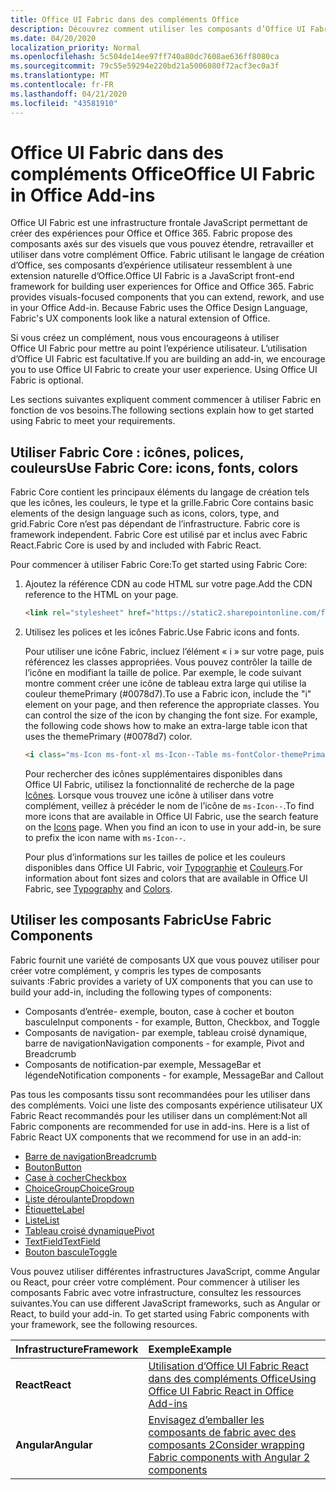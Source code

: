 ```yaml
---
title: Office UI Fabric dans des compléments Office 
description: Découvrez comment utiliser les composants d’Office UI Fabric dans des compléments Office.
ms.date: 04/20/2020
localization_priority: Normal
ms.openlocfilehash: 5c504de14ee97ff740a80dc7608ae636ff8080ca
ms.sourcegitcommit: 79c55e59294e220bd21a5006080f72acf3ec0a3f
ms.translationtype: MT
ms.contentlocale: fr-FR
ms.lasthandoff: 04/21/2020
ms.locfileid: "43581910"
---
```

# <a name="office-ui-fabric-in-office-add-ins"></a><span data-ttu-id="a74b9-103">Office UI Fabric dans des compléments Office</span><span class="sxs-lookup"><span data-stu-id="a74b9-103">Office UI Fabric in Office Add-ins</span></span> 

<span data-ttu-id="a74b9-p101">Office UI Fabric est une infrastructure frontale JavaScript permettant de créer des expériences pour Office et Office 365. Fabric propose des composants axés sur des visuels que vous pouvez étendre, retravailler et utiliser dans votre complément Office. Fabric utilisant le langage de création d’Office, ses composants d’expérience utilisateur ressemblent à une extension naturelle d’Office.</span><span class="sxs-lookup"><span data-stu-id="a74b9-p101">Office UI Fabric is a JavaScript front-end framework for building user experiences for Office and Office 365. Fabric provides visuals-focused components that you can extend, rework, and use in your Office Add-in. Because Fabric uses the Office Design Language, Fabric's UX components look like a natural extension of Office.</span></span> 

<span data-ttu-id="a74b9-p102">Si vous créez un complément, nous vous encourageons à utiliser Office UI Fabric pour mettre au point l’expérience utilisateur. L’utilisation d’Office UI Fabric est facultative.</span><span class="sxs-lookup"><span data-stu-id="a74b9-p102">If you are building an add-in, we encourage you to use Office UI Fabric to create your user experience. Using Office UI Fabric is optional.</span></span>

<span data-ttu-id="a74b9-109">Les sections suivantes expliquent comment commencer à utiliser Fabric en fonction de vos besoins.</span><span class="sxs-lookup"><span data-stu-id="a74b9-109">The following sections explain how to get started using Fabric to meet your requirements.</span></span> 

## <a name="use-fabric-core-icons-fonts-colors"></a><span data-ttu-id="a74b9-110">Utiliser Fabric Core : icônes, polices, couleurs</span><span class="sxs-lookup"><span data-stu-id="a74b9-110">Use Fabric Core: icons, fonts, colors</span></span>
<span data-ttu-id="a74b9-111">Fabric Core contient les principaux éléments du langage de création tels que les icônes, les couleurs, le type et la grille.</span><span class="sxs-lookup"><span data-stu-id="a74b9-111">Fabric Core contains basic elements of the design language such as icons, colors, type, and grid.</span></span><span data-ttu-id="a74b9-112">Fabric Core n’est pas dépendant de l’infrastructure.</span><span class="sxs-lookup"><span data-stu-id="a74b9-112"> Fabric core is framework independent.</span></span> <span data-ttu-id="a74b9-113">Fabric Core est utilisé par et inclus avec Fabric React.</span><span class="sxs-lookup"><span data-stu-id="a74b9-113">Fabric Core is used by and included with Fabric React.</span></span>

<span data-ttu-id="a74b9-114">Pour commencer à utiliser Fabric Core:</span><span class="sxs-lookup"><span data-stu-id="a74b9-114">To get started using Fabric Core:</span></span>

1. <span data-ttu-id="a74b9-115">Ajoutez la référence CDN au code HTML sur votre page.</span><span class="sxs-lookup"><span data-stu-id="a74b9-115">Add the CDN reference to the HTML on your page.</span></span>  

    ```html
    <link rel="stylesheet" href="https://static2.sharepointonline.com/files/fabric/office-ui-fabric-core/9.6.1/css/fabric.min.css">
    ```   
    
2. <span data-ttu-id="a74b9-116">Utilisez les polices et les icônes Fabric.</span><span class="sxs-lookup"><span data-stu-id="a74b9-116">Use Fabric icons and fonts.</span></span> 

    <span data-ttu-id="a74b9-p104">Pour utiliser une icône Fabric, incluez l’élément « i » sur votre page, puis référencez les classes appropriées. Vous pouvez contrôler la taille de l’icône en modifiant la taille de police. Par exemple, le code suivant montre comment créer une icône de tableau extra large qui utilise la couleur themePrimary (#0078d7).</span><span class="sxs-lookup"><span data-stu-id="a74b9-p104">To use a Fabric icon, include the "i" element on your page, and then reference the appropriate classes. You can control the size of the icon by changing the font size. For example, the following code shows how to make an extra-large table icon that uses the themePrimary (#0078d7) color.</span></span> 
   
    ```html
    <i class="ms-Icon ms-font-xl ms-Icon--Table ms-fontColor-themePrimary"></i>
    ```

    <span data-ttu-id="a74b9-p105">Pour rechercher des icônes supplémentaires disponibles dans Office UI Fabric, utilisez la fonctionnalité de recherche de la page [Icônes](https://developer.microsoft.com/fabric#/styles/icons). Lorsque vous trouvez une icône à utiliser dans votre complément, veillez à précéder le nom de l’icône de `ms-Icon--`.</span><span class="sxs-lookup"><span data-stu-id="a74b9-p105">To find more icons that are available in Office UI Fabric, use the search feature on the [Icons](https://developer.microsoft.com/fabric#/styles/icons) page. When you find an icon to use in your add-in, be sure to prefix the icon name with `ms-Icon--`.</span></span> 

    <span data-ttu-id="a74b9-122">Pour plus d’informations sur les tailles de police et les couleurs disponibles dans Office UI Fabric, voir [Typographie](https://developer.microsoft.com/fabric#/styles/typography) et [Couleurs](https://developer.microsoft.com/fabric#/styles/colors).</span><span class="sxs-lookup"><span data-stu-id="a74b9-122">For information about font sizes and colors that are available in Office UI Fabric, see [Typography](https://developer.microsoft.com/fabric#/styles/typography) and [Colors](https://developer.microsoft.com/fabric#/styles/colors).</span></span>
 
## <a name="use-fabric-components"></a><span data-ttu-id="a74b9-123">Utiliser les composants Fabric</span><span class="sxs-lookup"><span data-stu-id="a74b9-123">Use Fabric Components</span></span> 
<span data-ttu-id="a74b9-124">Fabric fournit une variété de composants UX que vous pouvez utiliser pour créer votre complément, y compris les types de composants suivants :</span><span class="sxs-lookup"><span data-stu-id="a74b9-124">Fabric provides a variety of UX components that you can use to build your add-in, including the following types of components:</span></span>

- <span data-ttu-id="a74b9-125">Composants d’entrée- exemple, bouton, case à cocher et bouton bascule</span><span class="sxs-lookup"><span data-stu-id="a74b9-125">Input components - for example, Button, Checkbox, and Toggle</span></span>
- <span data-ttu-id="a74b9-126">Composants de navigation- par exemple, tableau croisé dynamique, barre de navigation</span><span class="sxs-lookup"><span data-stu-id="a74b9-126">Navigation components - for example, Pivot and Breadcrumb</span></span>
- <span data-ttu-id="a74b9-127">Composants de notification-par exemple, MessageBar et légende</span><span class="sxs-lookup"><span data-stu-id="a74b9-127">Notification components - for example, MessageBar and Callout</span></span>  

<span data-ttu-id="a74b9-128">Pas tous les composants tissu sont recommandées pour les utiliser dans des compléments. Voici une liste des composants expérience utilisateur UX Fabric React recommandés pour les utiliser dans un complément:</span><span class="sxs-lookup"><span data-stu-id="a74b9-128">Not all Fabric components are recommended for use in add-ins. Here is a list of Fabric React UX components that we recommend for use in an add-in:</span></span>

- [<span data-ttu-id="a74b9-129">Barre de navigation</span><span class="sxs-lookup"><span data-stu-id="a74b9-129">Breadcrumb</span></span>](https://developer.microsoft.com/fabric#/components/breadcrumb)
- [<span data-ttu-id="a74b9-130">Bouton</span><span class="sxs-lookup"><span data-stu-id="a74b9-130">Button</span></span>](https://developer.microsoft.com/fabric#/components/button)
- [<span data-ttu-id="a74b9-131">Case à cocher</span><span class="sxs-lookup"><span data-stu-id="a74b9-131">Checkbox</span></span>](https://developer.microsoft.com/fabric#/components/checkbox)
- [<span data-ttu-id="a74b9-132">ChoiceGroup</span><span class="sxs-lookup"><span data-stu-id="a74b9-132">ChoiceGroup</span></span>](https://developer.microsoft.com/fabric#/components/choicegroup)
- [<span data-ttu-id="a74b9-133">Liste déroulante</span><span class="sxs-lookup"><span data-stu-id="a74b9-133">Dropdown</span></span>](https://developer.microsoft.com/fabric#/components/dropdown)
- [<span data-ttu-id="a74b9-134">Étiquette</span><span class="sxs-lookup"><span data-stu-id="a74b9-134">Label</span></span>](https://developer.microsoft.com/fabric#/components/label)
- [<span data-ttu-id="a74b9-135">Liste</span><span class="sxs-lookup"><span data-stu-id="a74b9-135">List</span></span>](https://developer.microsoft.com/fabric#/components/list)
- [<span data-ttu-id="a74b9-136">Tableau croisé dynamique</span><span class="sxs-lookup"><span data-stu-id="a74b9-136">Pivot</span></span>](https://developer.microsoft.com/fabric#/components/pivot)
- [<span data-ttu-id="a74b9-137">TextField</span><span class="sxs-lookup"><span data-stu-id="a74b9-137">TextField</span></span>](https://developer.microsoft.com/fabric#/components/textfield)
- [<span data-ttu-id="a74b9-138">Bouton bascule</span><span class="sxs-lookup"><span data-stu-id="a74b9-138">Toggle</span></span>](https://developer.microsoft.com/fabric#/components/toggle)

<span data-ttu-id="a74b9-p106">Vous pouvez utiliser différentes infrastructures JavaScript, comme Angular ou React, pour créer votre complément. Pour commencer à utiliser les composants Fabric avec votre infrastructure, consultez les ressources suivantes.</span><span class="sxs-lookup"><span data-stu-id="a74b9-p106">You can use different JavaScript frameworks, such as Angular or React, to build your add-in. To get started using Fabric components with your framework, see the following resources.</span></span>

|<span data-ttu-id="a74b9-141">**Infrastructure**</span><span class="sxs-lookup"><span data-stu-id="a74b9-141">**Framework**</span></span>|<span data-ttu-id="a74b9-142">**Exemple**</span><span class="sxs-lookup"><span data-stu-id="a74b9-142">**Example**</span></span>|
|:------------|:----------|
|<span data-ttu-id="a74b9-143">**React**</span><span class="sxs-lookup"><span data-stu-id="a74b9-143">**React**</span></span>|[<span data-ttu-id="a74b9-144">Utilisation d’Office UI Fabric React dans des compléments Office</span><span class="sxs-lookup"><span data-stu-id="a74b9-144">Using Office UI Fabric React in Office Add-ins</span></span>](using-office-ui-fabric-react.md )|
|<span data-ttu-id="a74b9-145">**Angular**</span><span class="sxs-lookup"><span data-stu-id="a74b9-145">**Angular**</span></span>| [<span data-ttu-id="a74b9-146">Envisagez d’emballer les composants de fabric avec des composants 2</span><span class="sxs-lookup"><span data-stu-id="a74b9-146">Consider wrapping Fabric components with Angular 2 components</span></span>](../develop/add-ins-with-angular2.md#consider-wrapping-fabric-components-with-angular-components)|
